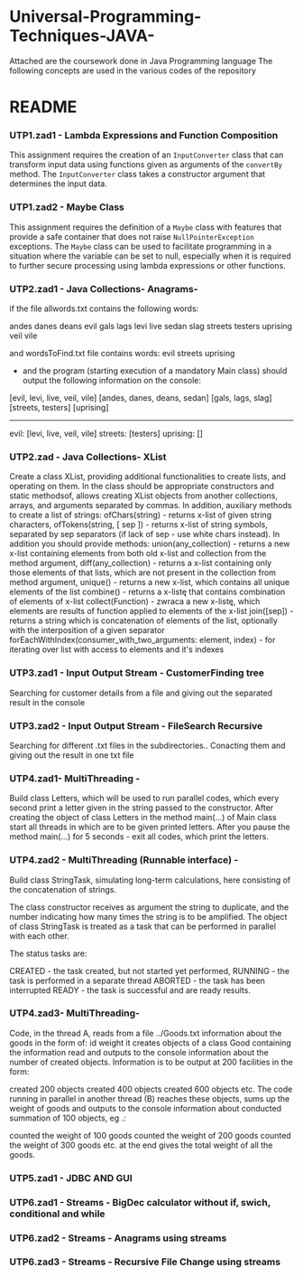 # Universal-Programming-Techniques-JAVA-
Attached are the coursework done in Java Programming language
The following concepts are used in the various codes of the repository

# README


### UTP1.zad1 - Lambda Expressions and Function Composition

This assignment requires the creation of an `InputConverter` class that can transform input data using functions given as arguments of the `convertBy` method. The `InputConverter` class takes a constructor argument that determines the input data.

### UTP1.zad2 - Maybe Class

This assignment requires the definition of a `Maybe` class with features that provide a safe container that does not raise `NullPointerException` exceptions. The `Maybe` class can be used to facilitate programming in a situation where the variable can be set to null, especially when it is required to further secure processing using lambda expressions or other functions.


### UTP2.zad1 - Java Collections- Anagrams- 
if the file allwords.txt contains the following words:

andes danes deans evil gals lags levi live sedan
slag streets testers uprising veil vile

and wordsToFind.txt file contains words:
evil streets uprising

- and the program (starting execution of a mandatory Main class) should output the following information on the console:

[evil, levi, live, veil, vile]
[andes, danes, deans, sedan]
[gals, lags, slag]
[streets, testers]
[uprising]
************************
evil: [levi, live, veil, vile]
streets: [testers]
uprising: []

### UTP2.zad - Java Collections- XList
Create a class XList, providing additional functionalities to create lists, and operating on them.
In the class should be appropriate constructors and static methodsof, allows creating XList objects from another collections, arrays, and arguments separated by commas.
In addition, auxiliary methods to create a list of strings:
ofChars(string) - returns x-list of given string characters,
ofTokens(string, [ sep ]) - returns x-list of string symbols, separated by sep separators (if lack of sep - use white chars instead).
In addition you should provide methods:
union(any_collection)  -  returns  a new x-list containing elements from both old x-list and collection from the method argument,
diff(any_collection) - returns a x-list containing only those elements of that lists, which are not present in the collection from method argument,
unique() - returns a new x-list, which  contains all unique elements of the list
combine() - returns a x-listę that contains combination of elements of x-list
collect(Function) - zwraca a new x-listę, which elements are results of function applied to elements of the x-list
join([sep]) - returns a string which is concatenation of elements of the list, optionally with the interposition of a given separator
forEachWithIndex(consumer_with_two_arguments: element, index) - for iterating over list with access to elements and it's indexes


### UTP3.zad1 - Input Output Stream - CustomerFinding tree
Searching for customer details from a file and giving out the separated result in the console 

### UTP3.zad2 - Input Output Stream - FileSearch Recursive
Searching for different .txt files in the subdirectories.. Conacting them and giving out the result in one txt file


### UTP4.zad1- MultiThreading - 
Build class Letters, which will be used to run parallel codes, which every second print a letter given in the string passed to the constructor. After creating the object of class Letters in the method main(...) of Main class start all threads in which are to be given printed letters. After you pause the method main(...) for 5 seconds - exit all codes, which print the letters.

### UTP4.zad2 - MultiThreading (Runnable interface) - 
Build class StringTask, simulating long-term calculations, here consisting of the concatenation of strings.

The class constructor receives as argument the string to duplicate, and the number indicating how many times the string is to be amplified.
The object of class StringTask is treated as a task that can be performed in parallel with each other.

The status tasks are:

CREATED - the task created, but not started yet performed,
RUNNING - the task is performed in a separate thread
ABORTED - the task has been interrupted
READY - the task is successful and are ready results.



### UTP4.zad3- MultiThreading- 

Code, in the thread A, reads from a file ../Goods.txt information about the goods in the form of:
id weight
it creates objects of a class Good containing the information read and outputs to the console information about the number of created objects. Information is to be output at 200 facilities in the form:

created 200 objects
created 400 objects
created 600 objects
etc.
The code running in parallel in another thread (B) reaches these objects, sums up the weight of goods and outputs to the console information about conducted summation of 100 objects, eg .:

counted the weight of 100 goods
counted the weight of 200 goods
counted the weight of 300 goods
etc.
at the end gives the total weight of all the goods.


### UTP5.zad1 - JDBC AND GUI


### UTP6.zad1 - Streams - BigDec calculator without if, swich, conditional and while

### UTP6.zad2 - Streams - Anagrams using streams

### UTP6.zad3 - Streams - Recursive File Change using streams
